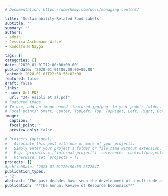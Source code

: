 ```yaml
---
# Documentation: https://wowchemy.com/docs/managing-content/

title: 'Sustainability-Related Food Labels'
subtitle: ''
summary: ''
authors:
- admin 
- Jessica Aschemann-Witzel 
- Rodolfo M Nayga

tags: []
categories: []
date: '2020-01-01T12:00:00+00:00'
publishdate: '2020-01-01T00:00:00+00:00'
lastmod: 2020-01-01T22:50:56+02:00
featured: false
draft: false
links: 
- name: Get PDF
  url: "24- Asioli et al.pdf"
# Featured image
# To use, add an image named `featured.jpg/png` to your page's folder.
# Focal points: Smart, Center, TopLeft, Top, TopRight, Left, Right, BottomLeft, Bottom, BottomRight.
image:
  caption: ''
  focal_point: ''
  preview_only: false

# Projects (optional).
#   Associate this post with one or more of your projects.
#   Simply enter your project's folder or file name without extension.
#   E.g. `projects = ["internal-project"]` references `content/project/deep-learning/index.md`.
#   Otherwise, set `projects = []`.
projects: []
#publishDate: '2023-01-01T20:50:55.237264Z'
publication_types: 
- '2'
abstract: 'The past decades have seen the development of a multitude of sustainability-related food labels aimed at reducing the existing information asymmetry between food practitioners and consumers regarding the sustainability impact on the food supply chain. Sustainability-related food labels can correct market failures and contribute to a more sustainable world. This review discusses the effectiveness of sustainability-related food labels in promoting more sustainable food consumption around the world. We start by discussing the sustainable development goals in the food area and the challenge of defining these labels. We then investigate the demand-and supply-side issues related to the effectiveness of such labels in promoting the sustainable development goals that the labels serve. Finally, we discuss the questions raised by the state of research and their implications for food practitioners, consumers, and policy makers. We then identify future research avenues.'
publication: '**The Annual Review of Resource Economics**'
---
```

